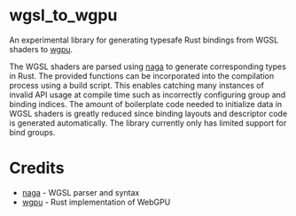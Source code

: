 # wgsl_to_wgpu
An experimental library for generating typesafe Rust bindings from WGSL shaders to [wgpu](https://github.com/gfx-rs/wgpu).

The WGSL shaders are parsed using [naga](https://github.com/gfx-rs/naga) to generate corresponding types in Rust.
The provided functions can be incorporated into the compilation process using a build script.
This enables catching many instances of invalid API usage at compile time such as incorrectly configuring group and binding indices.
The amount of boilerplate code needed to initialize data in WGSL shaders is greatly reduced since binding layouts and descriptor code is generated automatically.
The library currently only has limited support for bind groups.

# Credits
- [naga](https://github.com/gfx-rs/naga) - WGSL parser and syntax
- [wgpu](https://github.com/gfx-rs/wgpu) - Rust implementation of WebGPU